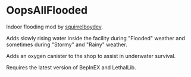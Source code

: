 # OopsAllFlooded

Indoor flooding mod by [squirrelboydev](https://twitter.com/squirrelboydev).

Adds slowly rising water inside the facility during "Flooded" weather and sometimes during "Stormy" and "Rainy" weather.

Adds an oxygen canister to the shop to assist in underwater survival.

Requires the latest version of BepInEX and LethalLib.